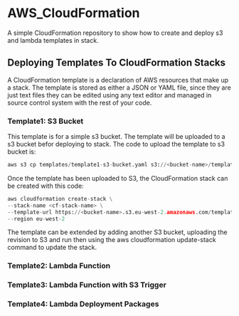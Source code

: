 # AWS_CloudFormation
A simple CloudFormation repository to show how to create and deploy s3 and lambda templates in stack.

## Deploying Templates To CloudFormation Stacks
A CloudFormation template is a declaration of AWS resources that make up a stack. The template is stored as either a JSON or YAML file, since they are just text files they can be edited using any text editor and managed in source control system with the rest of your code.

### Template1: S3 Bucket
This template is for a simple s3 bucket. The template will be uploaded to a s3 bucket befor deploying to stack. The code to upload the template to s3 bucket is:
```python
aws s3 cp templates/template1-s3-bucket.yaml s3://<bucket-name>/templates/template1-s3-bucket.yaml
```
Once the template has been uploaded to S3, the CloudFormation stack can be created with this code:
```python
aws cloudformation create-stack \
--stack-name <cf-stack-name> \
--template-url https://<bucket-name>.s3.eu-west-2.amazonaws.com/templates/template1-s3-bucket.yaml \
--region eu-west-2
```
The template can be extended by adding another S3 bucket, uploading the revision to S3 and run then using the aws cloudformation update-stack command to update the stack.

### Template2: Lambda Function

### Template3: Lambda Function with S3 Trigger

### Template4: Lambda Deployment Packages
